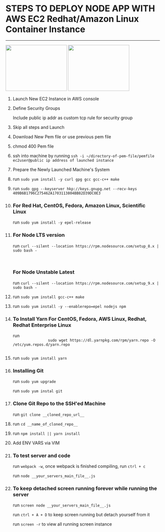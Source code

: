 # STEPS TO DEPLOY NODE APP WITH AWS EC2 Redhat/Amazon Linux Container Instance
<hr/>
<img width="200" height="150" src="https://pbs.twimg.com/profile_images/476766169349636096/xUHXk6zu.png" />
<img width="200" height="150" src="http://yannickloriot.com/wp-content/uploads/2016/04/nodejs_logo_2016.png" />

<ol>
    <li>
        <p>Launch New EC2 Instance in AWS console</p>
    <li>
        <p>Define Security Groups</p>
        <p>Include public ip addr as custom tcp rule for security group</p>
    </li>
    <li>
        <p>Skip all steps and Launch</p>
    </li>
    <li>
        <p>Download New Pem file or use previous pem file</p>
    </li>
    <li>
        <p>chmod 400 Pem file</p>
    </li>
    <li>
        <p>ssh into machine by running <code>ssh -i ~/directory-of-pem-file/pemfile ec2user@public ip address of launched instance</code></p>
    </li>
    <li>
        <p>Prepare the Newly Launched Machine's System</p>
    </li>
    <li>
        <p>run <code>sudo yum install -y curl gpg gcc gcc-c++ make</code></p>
    </li>
    <li>
        <p>run <code>sudo gpg --keyserver hkp://keys.gnupg.net --recv-keys 409B6B1796C275462A1703113804BB82D39DC0E3</code></p>
    </li>
    <li>
        <h3>For Red Hat, CentOS, Fedora, Amazon Linux, Scientific Linux</h3>
        <p>run <code>sudo yum install -y epel-release</code></p>
    </li>
    <li>
        <h3>For Node LTS version</h3>
        <p>run <code>curl --silent --location https://rpm.nodesource.com/setup_8.x | sudo bash -</code></p>
        <br/>
        <h3>For Node Unstable Latest</h3>
        <p>run <code>curl --silent --location https://rpm.nodesource.com/setup_9.x | sudo bash -</code></p>
    </li>
    <li>
        <p>run <code>sudo yum install gcc-c++ make</code></p>
    </li>
    <li>
        <p>run <code>sudo yum install -y --enablerepo=epel nodejs npm</code></p>
    </li>
    <li>
        <h3>To Install Yarn For CentOS, Fedora, AWS Linux, Redhat, Redhat Enterprise Linux</h3>
        <p>run 
            <code>
                sudo wget https://dl.yarnpkg.com/rpm/yarn.repo -O /etc/yum.repos.d/yarn.repo
            </code>
        </p>
    </li>
    <li>
        <p>run <code>sudo yum install yarn</code></p>
    </li>
    <li>
        <h3>Installing Git</h3>
        <p>run <code>sudo yum upgrade</code></p>
        <p>run <code>sudo yum instal git</code></p>
    </li>
    <li>
        <h3>Clone Git Repo to the SSH'ed Machine</h3>
        <p>run <code>git clone __cloned_repo_url__</code></p>
    </li>
    <li>
        <p>run <code>cd __name_of_cloned_repo__</code></p>
    </li>
    <li>
        <p>run <code>npm install || yarn install</code></p>
    </li>
    <li>
        <p>Add ENV VARS via VIM</p>
    </li>
    <li>
        <h3>To test server and code</h3>
        <p>run <code>webpack -w</code>, once webpack is finished compiling, run <code>ctrl + c</code></p>
        <p>run <code>node __your_servers_main_file__.js</code>
    </li>
    <li>
        <h3>To keep detached screen running forever while running the server</h3>
        <p>run <code>screen node __your_servers_main_file__.js</code></p>
        <p>run <code>ctrl + A + D</code> to keep screen running but detach yourself from it</p>
        <p>run <code>screen -r</code> to view all running screen instance</p>
    </li>
</ol>
